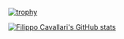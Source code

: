 [![trophy](https://github-profile-trophy.vercel.app/?username=Filocava99&theme=synthwave)](https://github.com/Filocava99/github-profile-trophy)
<!--
**Filocava99/Filocava99** is a ✨ _special_ ✨ repository because its `README.md` (this file) appears on your GitHub profile.

Here are some ideas to get you started:

- 🔭 I’m currently working on ...
- 🌱 I’m currently learning ...
- 👯 I’m looking to collaborate on ...
- 🤔 I’m looking for help with ...
- 💬 Ask me about ...
- 📫 How to reach me: ...
- 😄 Pronouns: ...
- ⚡ Fun fact: ...
-->

[![Filippo Cavallari's GitHub stats](https://github-readme-stats.vercel.app/api?username=filocava99&theme=synthwave)](https://github.com/filocava99/github-readme-stats)

